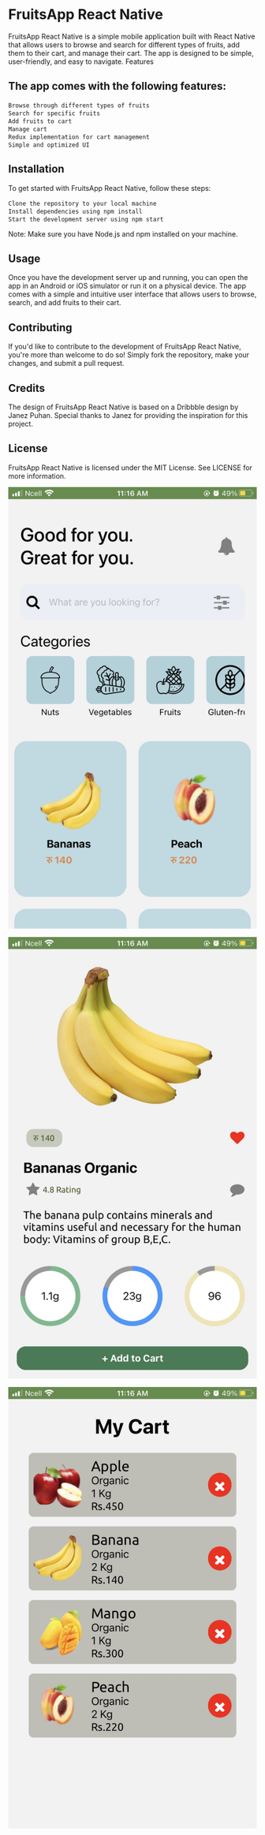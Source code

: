 <h1>FruitsApp React Native</h1>



FruitsApp React Native is a simple mobile application built with React Native that allows users to browse and search for different types of fruits, add them to their cart, and manage their cart. The app is designed to be simple, user-friendly, and easy to navigate.
Features

<h2>The app comes with the following features:</h2>

    Browse through different types of fruits
    Search for specific fruits
    Add fruits to cart
    Manage cart
    Redux implementation for cart management
    Simple and optimized UI

<h2>Installation</h2>

To get started with FruitsApp React Native, follow these steps:

    Clone the repository to your local machine
    Install dependencies using npm install
    Start the development server using npm start

Note: Make sure you have Node.js and npm installed on your machine.

<h2>Usage</h2>

Once you have the development server up and running, you can open the app in an Android or iOS simulator or run it on a physical device. The app comes with a simple and intuitive user interface that allows users to browse, search, and add fruits to their cart.

<h2>Contributing</h2>

If you'd like to contribute to the development of FruitsApp React Native, you're more than welcome to do so! Simply fork the repository, make your changes, and submit a pull request.

<h2>Credits</h2>

The design of FruitsApp React Native is based on a Dribbble design by Janez Puhan. Special thanks to Janez for providing the inspiration for this project.

<h2>License</h2>

FruitsApp React Native is licensed under the MIT License. See LICENSE for more information.

![](/ui1.jpg)

![](/ui2.jpg)

![](/ui3.jpg)
